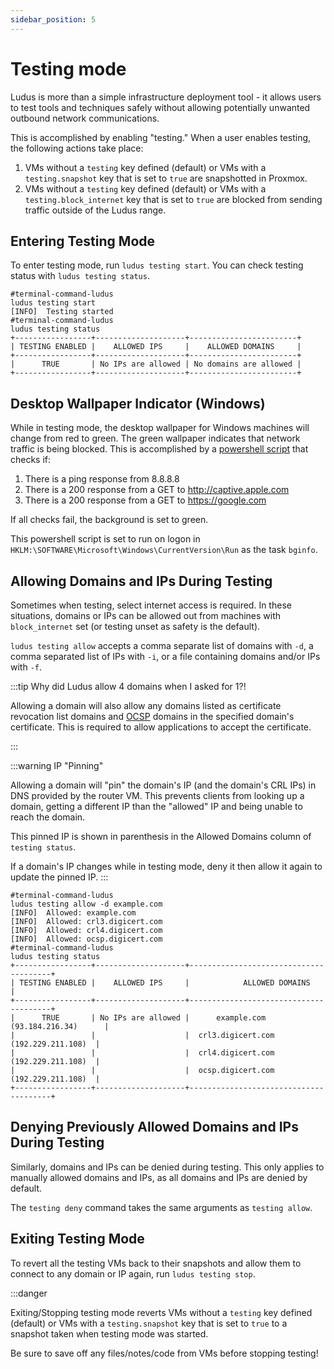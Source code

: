 ```yaml
---
sidebar_position: 5
---
```


# Testing mode

Ludus is more than a simple infrastructure deployment tool - it allows users to test tools and techniques safely without allowing potentially unwanted outbound network communications.

This is accomplished by enabling "testing." When a user enables testing, the following actions take place:
1. VMs without a `testing` key defined (default) or VMs with a `testing.snapshot` key that is set to `true` are snapshotted in Proxmox.
2. VMs without a `testing` key defined (default) or VMs with a `testing.block_internet` key that is set to `true` are blocked from sending traffic outside of the Ludus range.

## Entering Testing Mode

To enter testing mode, run `ludus testing start`. You can check testing status with `ludus testing status`.

```shell-session
#terminal-command-ludus
ludus testing start
[INFO]  Testing started
#terminal-command-ludus
ludus testing status
+-----------------+--------------------+------------------------+
| TESTING ENABLED |    ALLOWED IPS     |    ALLOWED DOMAINS     |
+-----------------+--------------------+------------------------+
|      TRUE       | No IPs are allowed | No domains are allowed |
+-----------------+--------------------+------------------------+
```

## Desktop Wallpaper Indicator (Windows)

While in testing mode, the desktop wallpaper for Windows machines will change from red to green.
The green wallpaper indicates that network traffic is being blocked.
This is accomplished by a [powershell script](https://gitlab.com/badsectorlabs/ludus/-/blob/main/ludus-server/ansible/range-management/files/windows/background/set-bg.ps1) that checks if:

1. There is a ping response from 8.8.8.8
2. There is a 200 response from a GET to http://captive.apple.com
3. There is a 200 response from a GET to https://google.com

If all checks fail, the background is set to green.

This powershell script is set to run on logon in `HKLM:\SOFTWARE\Microsoft\Windows\CurrentVersion\Run` as the task `bginfo`.

## Allowing Domains and IPs During Testing

Sometimes when testing, select internet access is required. In these situations, domains or IPs can be allowed out from machines with `block_internet` set (or testing unset as safety is the default).

`ludus testing allow` accepts a comma separate list of domains with `-d`, a comma separated list of IPs with `-i`, or a file containing domains and/or IPs with `-f`.

:::tip Why did Ludus allow 4 domains when I asked for 1?!

Allowing a domain will also allow any domains listed as certificate revocation list domains and [OCSP](https://en.wikipedia.org/wiki/Online_Certificate_Status_Protocol) domains in the specified domain's certificate. This is required to allow applications to accept the certificate.

:::

:::warning IP "Pinning"

Allowing a domain will "pin" the domain's IP (and the domain's CRL IPs) in DNS provided by the router VM.
This prevents clients from looking up a domain, getting a different IP than the "allowed" IP and being unable to reach the domain.

This pinned IP is shown in parenthesis in the Allowed Domains column of `testing status`.

If a domain's IP changes while in testing mode, deny it then allow it again to update the pinned IP.
:::

```shell-session
#terminal-command-ludus
ludus testing allow -d example.com
[INFO]  Allowed: example.com
[INFO]  Allowed: crl3.digicert.com
[INFO]  Allowed: crl4.digicert.com
[INFO]  Allowed: ocsp.digicert.com
#terminal-command-ludus
ludus testing status
+-----------------+--------------------+---------------------------------------+
| TESTING ENABLED |    ALLOWED IPS     |            ALLOWED DOMAINS            |
+-----------------+--------------------+---------------------------------------+
|      TRUE       | No IPs are allowed |      example.com (93.184.216.34)      |
|                 |                    |  crl3.digicert.com (192.229.211.108)  |
|                 |                    |  crl4.digicert.com (192.229.211.108)  |
|                 |                    |  ocsp.digicert.com (192.229.211.108)  |
+-----------------+--------------------+---------------------------------------+
```

## Denying Previously Allowed Domains and IPs During Testing

Similarly, domains and IPs can be denied during testing. This only applies to manually allowed domains and IPs, as all domains and IPs are denied by default.

The `testing deny` command takes the same arguments as `testing allow`.

## Exiting Testing Mode

To revert all the testing VMs back to their snapshots and allow them to connect to any domain or IP again, run `ludus testing stop`.

:::danger

Exiting/Stopping testing mode reverts VMs without a `testing` key defined (default) or VMs with
a `testing.snapshot` key that is set to `true` to a snapshot taken when testing mode was started.

Be sure to save off any files/notes/code from VMs before stopping testing!